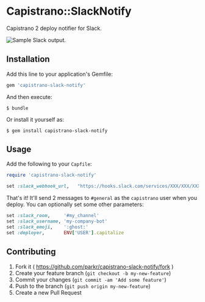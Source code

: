 # Capistrano::SlackNotify

Capistrano 2 deploy notifier for Slack.

![Sample Slack output.](https://raw.githubusercontent.com/parkr/capistrano-slack-notify/master/Screen%20Shot%202015-02-06%20at%205.52.10%20PM.png)

## Installation

Add this line to your application's Gemfile:

```ruby
gem 'capistrano-slack-notify'
```

And then execute:

    $ bundle

Or install it yourself as:

    $ gem install capistrano-slack-notify

## Usage

Add the following to your `Capfile`:

```ruby
require 'capistrano-slack-notify'

set :slack_webhook_url,   "https://hooks.slack.com/services/XXX/XXX/XXX"
```

That's it! It'll send 2 messages to `#general` as the `capistrano` user when you deploy.
You can optionally set some other parameters:

```ruby
set :slack_room,     '#my_channel'
set :slack_username, 'my-company-bot'
set :slack_emoji,    ':ghost:'
set :deployer,       ENV['USER'].capitalize
```

## Contributing

1. Fork it ( https://github.com/parkr/capistrano-slack-notify/fork )
2. Create your feature branch (`git checkout -b my-new-feature`)
3. Commit your changes (`git commit -am 'Add some feature'`)
4. Push to the branch (`git push origin my-new-feature`)
5. Create a new Pull Request
